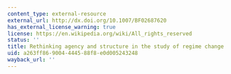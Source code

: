 ```yaml
---
content_type: external-resource
external_url: http://dx.doi.org/10.1007/BF02687620
has_external_license_warning: true
license: https://en.wikipedia.org/wiki/All_rights_reserved
status: ''
title: Rethinking agency and structure in the study of regime change
uid: a263ff86-9004-4445-88f8-e0d005243248
wayback_url: ''
---
```

